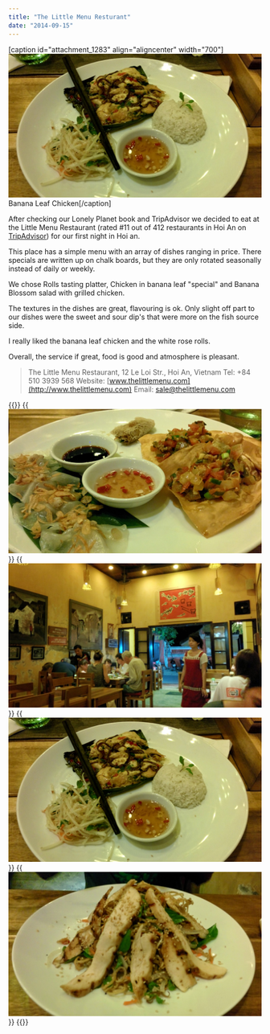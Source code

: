 ```yaml
---
title: "The Little Menu Resturant"
date: "2014-09-15"
---
```


\[caption id="attachment\_1283" align="aligncenter" width="700"\]![Banana Leaf Chicken](images/IMG_20140915_191811-1024x583.jpg) Banana Leaf Chicken\[/caption\]

After checking our Lonely Planet book and TripAdvisor we decided to eat at the Little Menu Restaurant (rated #11 out of 412 restaurants in Hoi An on [TripAdvisor](http://www.tripadvisor.com/Restaurant_Review-g298082-d3989762-Reviews-The_Little_Menu_Restaurant-Hoi_An_Quang_Nam_Province.html "The Little Menu on TripAdvisor")) for our first night in Hoi an.

This place has a simple menu with an array of dishes ranging in price. There specials are written up on chalk boards, but they are only rotated seasonally instead of daily or weekly.

We chose Rolls tasting platter, Chicken in banana leaf "special" and Banana Blossom salad with grilled chicken.

The textures in the dishes are great, flavouring is ok. Only slight off part to our dishes were the sweet and sour dip's that were more on the fish source side.

I really liked the banana leaf chicken and the white rose rolls.

Overall, the service if great, food is good and atmosphere is pleasant.

> The Little Menu Restaurant, 12 Le Loi Str., Hoi An, Vietnam Tel: +84 510 3939 568 Website: [www.thelittlemenu.com](http://www.thelittlemenu.com) Email: [sale@thelittlemenu.com](mailto:sale@thelittlemenu.com)


{{<gallery>}}
  {{<img src="images/IMG_20140915_190229.jpg" title="Rolls tasting platter">}}
  {{<img src="images/IMG_20140915_190827.jpg">}}
  {{<img src="images/IMG_20140915_191811.jpg" title="Banana Leaf Chicken">}}
  {{<img src="images/IMG_20140915_191817.jpg" title="Banana Blossom Salad with Grilled Chicken">}}
{{</gallery>}}
